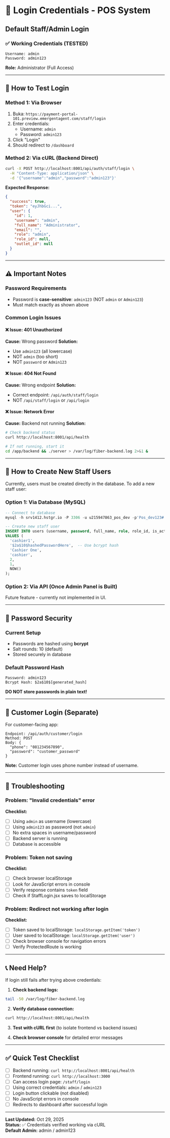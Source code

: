 # 🔐 Login Credentials - POS System

## Default Staff/Admin Login

### ✅ Working Credentials (TESTED)

```
Username: admin
Password: admin123
```

**Role:** Administrator (Full Access)

---

## 🧪 How to Test Login

### Method 1: Via Browser
1. Buka: `https://payment-portal-101.preview.emergentagent.com/staff/login`
2. Enter credentials:
   - Username: `admin`
   - Password: `admin123`
3. Click "Login"
4. Should redirect to `/dashboard`

### Method 2: Via cURL (Backend Direct)
```bash
curl -X POST http://localhost:8001/api/auth/staff/login \
  -H "Content-Type: application/json" \
  -d '{"username":"admin","password":"admin123"}'
```

**Expected Response:**
```json
{
  "success": true,
  "token": "eyJhbGci...",
  "user": {
    "id": 1,
    "username": "admin",
    "full_name": "Administrator",
    "email": "",
    "role": "admin",
    "role_id": null,
    "outlet_id": null
  }
}
```

---

## ⚠️ Important Notes

### Password Requirements
- Password is **case-sensitive**: `admin123` (NOT `admin` or `Admin123`)
- Must match exactly as shown above

### Common Login Issues

#### ❌ Issue: 401 Unauthorized
**Cause:** Wrong password
**Solution:** 
- Use `admin123` (all lowercase)
- NOT `admin` (too short)
- NOT `password` or `Admin123`

#### ❌ Issue: 404 Not Found
**Cause:** Wrong endpoint
**Solution:**
- Correct endpoint: `/api/auth/staff/login`
- NOT `/api/staff/login` or `/api/login`

#### ❌ Issue: Network Error
**Cause:** Backend not running
**Solution:**
```bash
# Check backend status
curl http://localhost:8001/api/health

# If not running, start it
cd /app/backend && ./server > /var/log/fiber-backend.log 2>&1 &
```

---

## 🔄 How to Create New Staff Users

Currently, users must be created directly in the database. To add a new staff user:

### Option 1: Via Database (MySQL)
```sql
-- Connect to database
mysql -h srv1412.hstgr.io -P 3306 -u u215947863_pos_dev -p'Pos_dev123#' u215947863_pos_dev

-- Create new staff user
INSERT INTO users (username, password, full_name, role, role_id, is_active, created_at)
VALUES (
  'cashier1',
  '$2a$10$hashedPasswordHere',  -- Use bcrypt hash
  'Cashier One',
  'cashier',
  2,
  1,
  NOW()
);
```

### Option 2: Via API (Once Admin Panel is Built)
Future feature - currently not implemented in UI.

---

## 🔐 Password Security

### Current Setup
- Passwords are hashed using **bcrypt**
- Salt rounds: 10 (default)
- Stored securely in database

### Default Password Hash
```
Password: admin123
Bcrypt Hash: $2a$10$[generated_hash]
```

**DO NOT store passwords in plain text!**

---

## 📝 Customer Login (Separate)

For customer-facing app:

```
Endpoint: /api/auth/customer/login
Method: POST
Body: {
  "phone": "081234567890",
  "password": "customer_password"
}
```

**Note:** Customer login uses phone number instead of username.

---

## 🚨 Troubleshooting

### Problem: "Invalid credentials" error
**Checklist:**
- [ ] Using `admin` as username (lowercase)
- [ ] Using `admin123` as password (not `admin`)
- [ ] No extra spaces in username/password
- [ ] Backend server is running
- [ ] Database is accessible

### Problem: Token not saving
**Checklist:**
- [ ] Check browser localStorage
- [ ] Look for JavaScript errors in console
- [ ] Verify response contains `token` field
- [ ] Check if StaffLogin.jsx saves to localStorage

### Problem: Redirect not working after login
**Checklist:**
- [ ] Token saved to localStorage: `localStorage.getItem('token')`
- [ ] User saved to localStorage: `localStorage.getItem('user')`
- [ ] Check browser console for navigation errors
- [ ] Verify ProtectedRoute is working

---

## 📞 Need Help?

If login still fails after trying above credentials:

1. **Check backend logs:**
```bash
tail -50 /var/log/fiber-backend.log
```

2. **Verify database connection:**
```bash
curl http://localhost:8001/api/health
```

3. **Test with cURL first** (to isolate frontend vs backend issues)

4. **Check browser console** for detailed error messages

---

## ✅ Quick Test Checklist

- [ ] Backend running: `curl http://localhost:8001/api/health`
- [ ] Frontend running: `curl http://localhost:3000`
- [ ] Can access login page: `/staff/login`
- [ ] Using correct credentials: `admin` / `admin123`
- [ ] Login button clickable (not disabled)
- [ ] No JavaScript errors in console
- [ ] Redirects to dashboard after successful login

---

**Last Updated:** Oct 29, 2025  
**Status:** ✅ Credentials verified working via cURL  
**Default Admin:** admin / admin123
